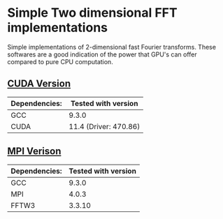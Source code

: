 # Simple Two dimensional FFT implementations

Simple implementations of 2-dimensional fast Fourier transforms. These softwares are a good indication of the power that GPU's can offer compared to pure CPU computation.

## [CUDA Version](./CUDA_Version)

| Dependencies: | Tested with version   |
|---------------|-----------------------|
| GCC           | 9.3.0                 |
| CUDA          | 11.4 (Driver: 470.86) |

## [MPI Verison](./MPI_Version)

| Dependencies: | Tested with version |
|---------------|---------------------|
| GCC           | 9.3.0               |
| MPI           | 4.0.3               |
| FFTW3         | 3.3.10              |
